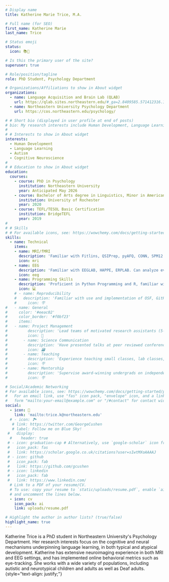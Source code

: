 ```yaml
---
# Display name
title: Katherine Marie Trice, M.A.

# Full name (for SEO)
first_name: Katherine Marie
last_name: Trice

# Status emoji
status:
  icon: 📚🦉

# Is this the primary user of the site?
superuser: true

# Role/position/tagline
role: PhD Student, Psychology Department

# Organizations/Affiliations to show in About widget
organizations:
  - name: Language Acquisition and Brain Lab (QLAB)
    url: https://qlab.sites.northeastern.edu/#_ga=2.8409585.571412316.1650246526-84210120.1642517980
  - name: Northeastern University Psychology Department 
    url: https://cos.northeastern.edu/psychology/

# # Short bio (displayed in user profile at end of posts)
# bio: My research interests include Human Development, Language Learning, Autism, and Cognitive Neuroscience
# 
# # Interests to show in About widget
interests:
  - Human Development
  - Language Learning
  - Autism
  - Cognitive Neuroscience
# 
# # Education to show in About widget
education:
  courses:
    - course: PhD in Psychology
      institution: Northeastern University
      year: Anticipated May 2026
    - course: Bachelor of Arts degree in Linguistics, Minor in American Sign Language
      institution: University of Rochester
      year: 2020
    - course: TEFL/TESOL Basic Certification
      institution: BridgeTEFL
      year: 2019
# 
# # Skills
# # For available icons, see: https://wowchemy.com/docs/getting-started/page-builder/#icons
skills:
  - name: Technical
    items:
    - name: MRI/fMRI
      description: 'Familiar with Fitlins, QSIPrep, pyAFQ, CONN, SPM12. /n Can analyze structural connectivity, fMRI, and MVPA.'
      icon: mri
    - name: EEG
      description: 'Familiar with EEGLAB, HAPPE, ERPLAB. Can analyze event-related potential, frequency power and oscillations, and micro-states.'
      icon: eeg
    - name: Programming Skills
      description: 'Proficient in Python Programming and R, familiar with Bash, Matlab, and Web Design.'
      icon: 💻
    # - name: Reproducibility
    #   description: 'Familiar with use and implementation of OSF, GitHub, BIDS, Docker, Pre-Registration, and other similar systems.'
    #     icon: 🪧
#   - name: General
#     color: '#eeac02'
#     color_border: '#f0bf23'
#     items:
#   - name: Project Management
#         description: 'Lead teams of motivated research assistants (5-7 per team) and implement projects from design to analysis.'
#         icon: 👥
#       - name: Science Communication
#         description: 'Have presented talks at peer reviewed conferences, written grant proposals, and prepared manuscripts for publications.'
#         icon: 🗃
#       - name: Teaching
#         description: 'Experience teaching small classes, lab classes, lectures, and workshops.'
#         icon: 🪧
#       - name: Mentorship
#         description: 'Supervise award-winning undergrads on independent projects.'
#         icon: 🪧

# Social/Academic Networking
# For available icons, see: https://wowchemy.com/docs/getting-started/page-builder/#icons
#   For an email link, use "fas" icon pack, "envelope" icon, and a link in the
#   form "mailto:your-email@example.com" or "/#contact" for contact widget.
social:
  - icon: 📧 
    link: 'mailto:trice.k@northeastern.edu'
  # - icon: 🏞️
   # link: https://twitter.com/GeorgeCushen
   # label: Follow me on Blue Sky!
 #   display:
  #    header: true
 # - icon: graduation-cap # Alternatively, use `google-scholar` icon from `ai` icon pack
 #   icon_pack: fas
 #   link: https://scholar.google.co.uk/citations?user=sIwtMXoAAAAJ
 # - icon: github
 #   icon_pack: fab
 #   link: https://github.com/gcushen
 # - icon: linkedin
 #   icon_pack: fab
 #   link: https://www.linkedin.com/
  # Link to a PDF of your resume/CV.
  # To use: copy your resume to `static/uploads/resume.pdf`, enable `ai` icons in `params.yaml`,
  # and uncomment the lines below.
  - icon: cv
    icon_pack: ai
    link: uploads/resume.pdf

# Highlight the author in author lists? (true/false)
highlight_name: true
---
```


Katherine Trice is a PhD student in Northeastern University's Psychology Department. Her research interests focus on the cognitive and neural mechanisms underpinning language learning, in both typical and atypical development. Katherine has extensive neuroimaging experience in both MRI and EEG settings, and has implemented online behavioral metrics such as eye-tracking. She works with a wide variety of populations, including autistic and neurotypical children and adults as well as Deaf adults.
{style="text-align: justify;"}
